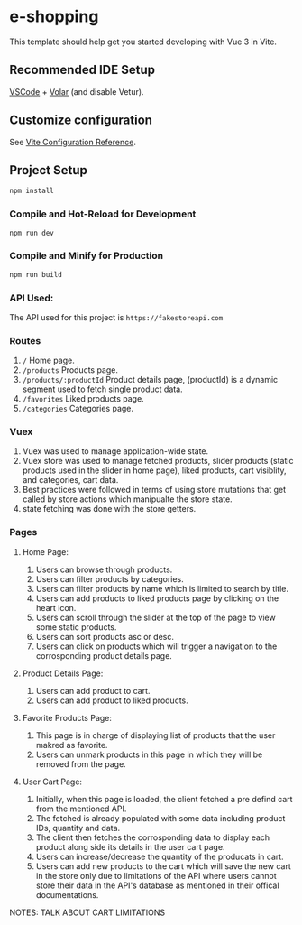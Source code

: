 # e-shopping

This template should help get you started developing with Vue 3 in Vite.

## Recommended IDE Setup

[VSCode](https://code.visualstudio.com/) + [Volar](https://marketplace.visualstudio.com/items?itemName=Vue.volar) (and disable Vetur).

## Customize configuration

See [Vite Configuration Reference](https://vitejs.dev/config/).

## Project Setup

```sh
npm install
```

### Compile and Hot-Reload for Development

```sh
npm run dev
```

### Compile and Minify for Production

```sh
npm run build
```

### API Used:

The API used for this project is `https://fakestoreapi.com`

### Routes

1. `/` Home page.
1. `/products` Products page.
1. `/products/:productId` Product details page, (productId) is a dynamic segment used to fetch single product data.
1. `/favorites` Liked products page.
1. `/categories` Categories page.

### Vuex

1. Vuex was used to manage application-wide state.
1. Vuex store was used to manage fetched products, slider products (static products used in the slider in home page), liked products, cart visiblity, and categories, cart data.
1. Best practices were followed in terms of using store mutations that get called by store actions which manipualte the store state.
1. state fetching was done with the store getters.

### Pages

1. Home Page:

   1. Users can browse through products.
   1. Users can filter products by categories.
   1. Users can filter products by name which is limited to search by title.
   1. Users can add products to liked products page by clicking on the heart icon.
   1. Users can scroll through the slider at the top of the page to view some static products.
   1. Users can sort products asc or desc.
   1. Users can click on products which will trigger a navigation to the corrosponding product details page.

1. Product Details Page:

   1. Users can add product to cart.
   1. Users can add product to liked products.

1. Favorite Products Page:

   1. This page is in charge of displaying list of products that the user makred as favorite.
   1. Users can unmark products in this page in which they will be removed from the page.

1. User Cart Page:
   1. Initially, when this page is loaded, the client fetched a pre defind cart from the mentioned API.
   1. The fetched is already populated with some data including product IDs, quantity and data.
   1. The client then fetches the corrosponding data to display each product along side its details in the user cart page.
   1. Users can increase/decrease the quantity of the producats in cart.
   1. Users can add new products to the cart which will save the new cart in the store only due to limitations of the API where users cannot store their data in the API's database as mentioned in their offical documentations.

NOTES: TALK ABOUT CART LIMITATIONS
